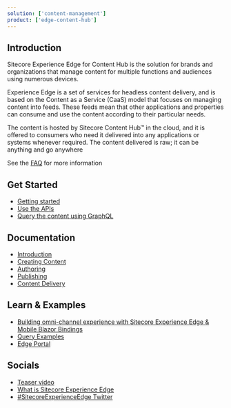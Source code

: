 ```yaml
---
solution: ['content-management']
product: ['edge-content-hub']
---
```


## Introduction
Sitecore Experience Edge for Content Hub is the solution for brands and organizations that manage content for multiple functions and audiences using numerous devices.

Experience Edge is a set of services for headless content delivery, and is based on the Content as a Service (CaaS) model that focuses on managing content into feeds. These feeds mean that other applications and properties can consume and use the content according to their particular needs.

The content is hosted by Sitecore Content Hub™ in the cloud, and it is offered to consumers who need it delivered into any applications or systems whenever required. The content delivered is raw; it can be anything and go anywhere

See the [FAQ](https://www.sitecore.com/company/news-events/press-releases/2020/12/sitecore-advances-saas-platform-with-sitecore-experience-edge/faq) for more information

## Get Started

- [Getting started](https://docs.stylelabs.com/content/4.0.x/user-documentation/experience-edge/content-delivery/quickstart-guide.html)
- [Use the APIs](https://docs.stylelabs.com/content/4.0.x/user-documentation/experience-edge/content-delivery/apis/apis-intro.html)
- [Query the content using GraphQL](https://docs.stylelabs.com/content/4.0.x/user-documentation/experience-edge/content-delivery/graphql/overview.html)

## Documentation

- [Introduction](https://docs.stylelabs.com/content/4.0.x/user-documentation/experience-edge/caas-intro.html)
- [Creating Content](https://docs.stylelabs.com/content/4.0.x/user-documentation/cmp/cmp-intro.html)
- [Authoring](https://docs.stylelabs.com/content/4.0.x/user-documentation/experience-edge/content-authoring.html)
- [Publishing](https://docs.stylelabs.com/content/4.0.x/user-documentation/experience-edge/content-publishing/dp-publishing-intro.html)
- [Content Delivery](https://docs.stylelabs.com/content/4.0.x/user-documentation/experience-edge/content-delivery/content-delivery.html)

## Learn & Examples

- [Building omni-channel experience with Sitecore Experience Edge & Mobile Blazor Bindings ](https://www.youtube.com/watch?v=MxfDqasm0No&pp=sAQA)
- [Query Examples](https://docs.stylelabs.com/content/4.0.x/user-documentation/experience-edge/content-delivery/graphql/graphql-examples.html)
- [Edge Portal](https://github.com/Sitecore/edge-portal/)

## Socials
- [Teaser video](https://www.youtube.com/watch?v=nq5mT0XQ0EQ)
- [What is Sitecore Experience Edge](https://www.youtube.com/watch?v=_xw-02PZQTE)
- [#SitecoreExperienceEdge Twitter](https://twitter.com/search?q=sitecoreexperienceedge)
